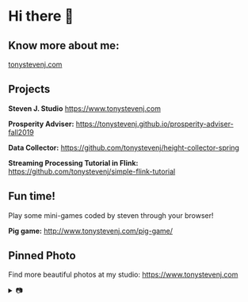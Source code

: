 # Hi there 👋

## Know more about me:
[tonystevenj.com](https://www.tonystevenj.com)

## Projects

  **Steven J. Studio** https://www.tonystevenj.com
  
  **Prosperity Adviser:** https://tonystevenj.github.io/prosperity-adviser-fall2019

  **Data Collector:** https://github.com/tonystevenj/height-collector-spring
  
  **Streaming Processing Tutorial in Flink:** https://github.com/tonystevenj/simple-flink-tutorial
  
  
## Fun time!
Play some mini-games coded by steven through your browser!


  **Pig game:** http://www.tonystevenj.com/pig-game/
 
 
 ## Pinned Photo
 
 Find more beautiful photos at my studio: https://www.tonystevenj.com
 
<details>
<summary>📷</summary>
<img src="https://raw.githubusercontent.com/tonystevenj/tonystevenj/master/%E9%9D%92%E6%A9%993-%E5%B0%8F%E6%96%87%E4%BB%B6.jpg"/>
</details>
<!--
**tonystevenj/tonystevenj** is a ✨ _special_ ✨ repository because its `README.md` (this file) appears on your GitHub profile.

Here are some ideas to get you started:

- 🔭 I’m currently working on ...
- 🌱 I’m currently learning ...
- 👯 I’m looking to collaborate on ...
- 🤔 I’m looking for help with ...
- 💬 Ask me about ...
- 📫 How to reach me: ...
- 😄 Pronouns: ...
- ⚡ Fun fact: ...
-->
